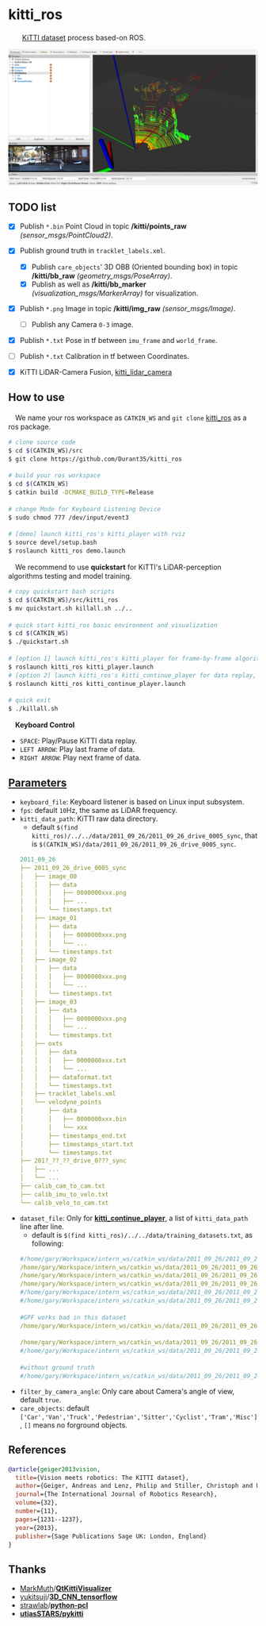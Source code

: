 # kitti_ros
　　[KiTTI dataset](http://www.cvlibs.net/datasets/kitti/) process based-on ROS.
<p align="center">
    <img src=".readme/demo.png" width="720px" alt=""/>
</p>


## TODO list
- [x] Publish `*.bin` Point Cloud in topic **/kitti/points_raw** _(sensor_msgs/PointCloud2)_.
- [x] Publish ground truth in `tracklet_labels.xml`.
    - [x] Publish `care_objects`' 3D OBB (Oriented bounding box) in topic **/kitti/bb_raw** _(geometry_msgs/PoseArray)_.
    - [x] Publish as well as **/kitti/bb_marker** _(visualization_msgs/MarkerArray)_ for visualization.
- [x] Publish `*.png` Image in topic **/kitti/img_raw** _(sensor_msgs/Image)_.
    - [ ] Publish any Camera `0-3` image.
- [x] Publish `*.txt` Pose in tf between `imu_frame` and `world_frame`.
- [ ] Publish `*.txt` Calibration in tf between Coordinates.
- [x] KiTTI LiDAR-Camera Fusion, [kitti_lidar_camera](https://github.com/Durant35/kitti_lidar_camera)


## How to use
　We name your ros workspace as `CATKIN_WS` and `git clone` [kitti_ros](https://github.com/Durant35/kitti_ros) as a ros package.
```bash
# clone source code
$ cd $(CATKIN_WS)/src
$ git clone https://github.com/Durant35/kitti_ros

# build your ros workspace
$ cd $(CATKIN_WS)
$ catkin build -DCMAKE_BUILD_TYPE=Release

# change Mode for Keyboard Listening Device
$ sudo chmod 777 /dev/input/event3

# [demo] launch kitti_ros's kitti_player with rviz
$ source devel/setup.bash
$ roslaunch kitti_ros demo.launch
```
　We recommend to use **quickstart** for KiTTI's LiDAR-perception algorithms testing and model training.
```bash
# copy quickstart bash scripts
$ cd $(CATKIN_WS)/src/kitti_ros
$ mv quickstart.sh killall.sh ../..

# quick start kitti_ros basic environment and visualization
$ cd $(CATKIN_WS)
$ ./quickstart.sh 

# [option 1] launch kitti_ros's kitti_player for frame-by-frame algorithm testing
$ roslaunch kitti_ros kitti_player.launch
# [option 2] launch kitti_ros's kitti_continue_player for data replay, like model training
$ roslaunch kitti_ros kitti_continue_player.launch

# quick exit
$ ./killall.sh
```
　**Keyboard Control**
+ `SPACE`: Play/Pause KiTTI data replay.
+ `LEFT ARROW`: Play last frame of data.
+ `RIGHT ARROW`: Play next frame of data.

## [Parameters](./launch/kitti_player.launch)
+ `keyboard_file`: Keyboard listener is based on Linux input subsystem.
+ `fps`: default `10`Hz, the same as LiDAR frequency.
+ `kitti_data_path`: KiTTI raw data directory.
    + default `$(find kitti_ros)/../../data/2011_09_26/2011_09_26_drive_0005_sync`, that is `$(CATKIN_WS)/data/2011_09_26/2011_09_26_drive_0005_sync`.
    ```yaml
    2011_09_26
    ├── 2011_09_26_drive_0005_sync
    │   ├── image_00
    │   │   ├── data
    │   │   │   ├── 0000000xxx.png
    │   │   │   ├── ...
    │   │   └── timestamps.txt
    │   ├── image_01
    │   │   ├── data
    │   │   │   ├── 0000000xxx.png
    │   │   │   └── ...
    │   │   └── timestamps.txt
    │   ├── image_02
    │   │   ├── data
    │   │   │   ├── 0000000xxx.png
    │   │   │   └── ...
    │   │   └── timestamps.txt
    │   ├── image_03
    │   │   ├── data
    │   │   │   ├── 0000000xxx.png
    │   │   │   └── ...
    │   │   └── timestamps.txt
    │   ├── oxts
    │   │   ├── data
    │   │   │   ├── 0000000xxx.txt
    │   │   │   └── ...
    │   │   ├── dataformat.txt
    │   │   └── timestamps.txt
    │   ├── tracklet_labels.xml
    │   └── velodyne_points
    │       ├── data
    │       │   ├── 0000000xxx.bin
    │       │   └── xxx
    │       ├── timestamps_end.txt
    │       ├── timestamps_start.txt
    │       └── timestamps.txt
    ├── 201?_??_??_drive_0???_sync
    │   ├── ...
    │   └── ...
    ├── calib_cam_to_cam.txt
    ├── calib_imu_to_velo.txt
    └── calib_velo_to_cam.txt
    ```
+ `dataset_file`: Only for **[kitti_continue_player](./launch/kitti_continue_player.launch)**, a list of `kitti_data_path` line after line.
    + default is `$(find kitti_ros)/../../data/training_datasets.txt`, as following:
    ```yaml
    #/home/gary/Workspace/intern_ws/catkin_ws/data/2011_09_26/2011_09_26_drive_0001_sync
    /home/gary/Workspace/intern_ws/catkin_ws/data/2011_09_26/2011_09_26_drive_0005_sync
    /home/gary/Workspace/intern_ws/catkin_ws/data/2011_09_26/2011_09_26_drive_0014_sync
    /home/gary/Workspace/intern_ws/catkin_ws/data/2011_09_26/2011_09_26_drive_0017_sync
    #/home/gary/Workspace/intern_ws/catkin_ws/data/2011_09_26/2011_09_26_drive_0018_sync
    #/home/gary/Workspace/intern_ws/catkin_ws/data/2011_09_26/2011_09_26_drive_0020_sync
    
    #GPF works bad in this dataset
    /home/gary/Workspace/intern_ws/catkin_ws/data/2011_09_26/2011_09_26_drive_0027_sync
    
    /home/gary/Workspace/intern_ws/catkin_ws/data/2011_09_26/2011_09_26_drive_0060_sync
    #/home/gary/Workspace/intern_ws/catkin_ws/data/2011_09_26/2011_09_26_drive_0091_sync
    
    #without ground truth
    #/home/gary/Workspace/intern_ws/catkin_ws/data/2011_09_26/2011_09_26_drive_0117_sync
    ```
+ `filter_by_camera_angle`: Only care about Camera's angle of view, default `true`.
+ `care_objects`: default `['Car','Van','Truck','Pedestrian','Sitter','Cyclist','Tram','Misc']`, `[]` means no forground objects.


## References
```bibtex
@article{geiger2013vision,
  title={Vision meets robotics: The KITTI dataset},
  author={Geiger, Andreas and Lenz, Philip and Stiller, Christoph and Urtasun, Raquel},
  journal={The International Journal of Robotics Research},
  volume={32},
  number={11},
  pages={1231--1237},
  year={2013},
  publisher={Sage Publications Sage UK: London, England}
}
```


## Thanks
+ [MarkMuth](https://github.com/MarkMuth)/[**QtKittiVisualizer**](https://github.com/MarkMuth/QtKittiVisualizer)
+ [yukitsuji](https://github.com/yukitsuji)/[**3D_CNN_tensorflow** ](https://github.com/yukitsuji/3D_CNN_tensorflow/blob/master/input_velodyne.py)
+ [strawlab](https://github.com/strawlab/python-pcl)/[**python-pcl** ](https://github.com/Durant35/python-pcl)
+ [**utiasSTARS/pykitti**](https://github.com/utiasSTARS/pykitti)


